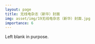 ```yaml
---
layout: page
title: 无线电杂志（新华）封面
img: asset/img/19无线电杂志（新华）封面.jpg
importance: 6
---
```


Left blank in purpose.
